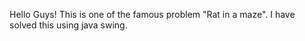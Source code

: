 Hello Guys! This is one of the famous problem "Rat in a maze".
I have solved this using java swing.
     
